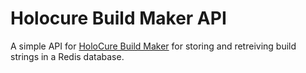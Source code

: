 # Holocure Build Maker API

A simple API for [HoloCure Build Maker](https://github.com/risbi0/HoloCure-Build-Maker) for storing and retreiving build strings in a Redis database.